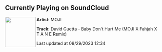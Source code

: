 ## Currently Playing on SoundCloud

[<img align="left" width="100" src="https://i1.sndcdn.com/artworks-652ToPNhFfxhykY7-HGSqZA-t500x500.jpg">](https://soundcloud.com/wearemoji/david-guetta-baby-dont-hurt-me-mojii-x-fahjah-x-t-a-n-e-remix?in=saxurn/sets/acid-override/)

**Artist**: MOJI 

**Track**: David Guetta - Baby Don't Hurt Me (MOJI X Fahjah X T A N E Remix)

Last updated at 08/29/2023 12:34
